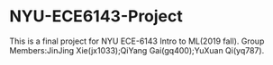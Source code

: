 # NYU-ECE6143-Project
This is a final project for NYU ECE-6143 Intro to ML(2019 fall).
Group Members:JinJing Xie(jx1033);QiYang Gai(gq400);YuXuan Qi(yq787).
